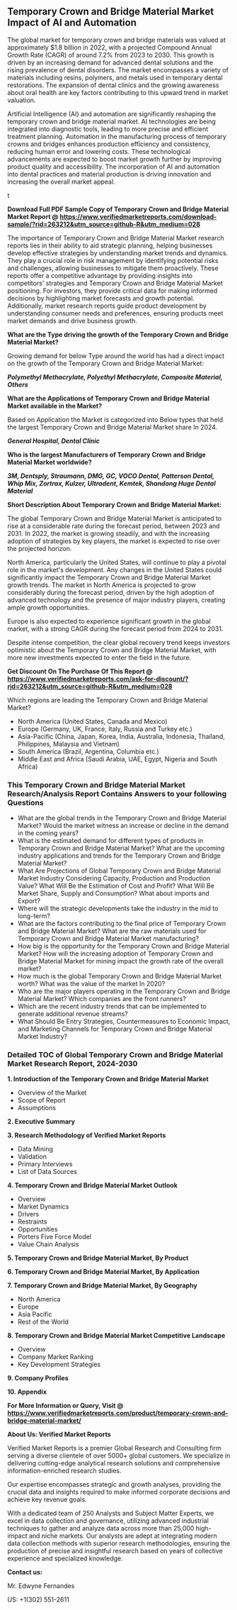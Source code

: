 <h2>Temporary Crown and Bridge Material Market Impact of AI and Automation</h2><p>The global market for temporary crown and bridge materials was valued at approximately $1.8 billion in 2022, with a projected Compound Annual Growth Rate (CAGR) of around 7.2% from 2023 to 2030. This growth is driven by an increasing demand for advanced dental solutions and the rising prevalence of dental disorders. The market encompasses a variety of materials including resins, polymers, and metals used in temporary dental restorations. The expansion of dental clinics and the growing awareness about oral health are key factors contributing to this upward trend in market valuation.</p><p>Artificial Intelligence (AI) and automation are significantly reshaping the temporary crown and bridge material market. AI technologies are being integrated into diagnostic tools, leading to more precise and efficient treatment planning. Automation in the manufacturing process of temporary crowns and bridges enhances production efficiency and consistency, reducing human error and lowering costs. These technological advancements are expected to boost market growth further by improving product quality and accessibility. The incorporation of AI and automation into dental practices and material production is driving innovation and increasing the overall market appeal.</p>t</p><p id="" class=""><strong>Download Full PDF Sample Copy of Temporary Crown and Bridge Material Market Report @ <a href="https://www.verifiedmarketreports.com/download-sample/?rid=263212&utm_source=github-R&utm_medium=028" target="_blank">https://www.verifiedmarketreports.com/download-sample/?rid=263212&utm_source=github-R&utm_medium=028</a></strong></p><p>The importance of&nbsp;Temporary Crown and Bridge Material Market research reports lies in their ability to aid strategic planning, helping businesses develop effective strategies by understanding market trends and dynamics. They play a crucial role in risk management by identifying potential risks and challenges, allowing businesses to mitigate them proactively. These reports offer a competitive advantage by providing insights into competitors' strategies and Temporary Crown and Bridge Material Market positioning. For investors, they provide critical data for making informed decisions by highlighting market forecasts and growth potential. Additionally, market research reports guide product development by understanding consumer needs and preferences, ensuring products meet market demands and drive business growth.</p><p><strong>What are the&nbsp;Type driving the growth of the Temporary Crown and Bridge Material Market?</strong></p><p id="" class="">Growing demand for below Type around the world has had a direct impact on the growth of the Temporary Crown and Bridge Material Market:</p><em><strong>Polymethyl Methacrylate, Polyethyl Methacrylate, Composite Material, Others</strong></em></p><strong>What are the&nbsp;Applications&nbsp;of Temporary Crown and Bridge Material Market available in the Market?</strong></p><p id="" class="">Based on Application the Market is categorized into Below types that held the largest Temporary Crown and Bridge Material Market share In 2024.</p><em><strong>General Hospital, Dental Clinic</strong></em></p><strong>Who is the largest Manufacturers of Temporary Crown and Bridge Material Market worldwide?</strong></p><p><em><strong>3M, Dentsply, Straumann, DMG, GC, VOCO Dental, Patterson Dental, Whip Mix, Zortrax, Kulzer, Ultradent, Kemtek, Shandong Huge Dental Material</strong></em></p><p id="" class=""><strong>Short Description About Temporary Crown and Bridge Material Market:</strong></p><p>The global Temporary Crown and Bridge Material Market is anticipated to rise at a considerable rate during the forecast period, between 2023 and 2031. In 2022, the market is growing steadily, and with the increasing adoption of strategies by key players, the market is expected to rise over the projected horizon.</p><p>North America, particularly the United States, will continue to play a pivotal role in the market's development. Any changes in the United States could significantly impact the Temporary Crown and Bridge Material Market growth trends. The market in North America is projected to grow considerably during the forecast period, driven by the high adoption of advanced technology and the presence of major industry players, creating ample growth opportunities.</p><p>Europe is also expected to experience significant growth in the global market, with a strong CAGR during the forecast period from 2024 to 2031.</p><p>Despite intense competition, the clear global recovery trend keeps investors optimistic about the Temporary Crown and Bridge Material Market, with more new investments expected to enter the field in the future.</p><p id="" class=""><strong>Get Discount On The Purchase Of This Report @ <a href="https://www.verifiedmarketreports.com/ask-for-discount/?rid=263212&utm_source=github-R&utm_medium=028" target="_blank">https://www.verifiedmarketreports.com/ask-for-discount/?rid=263212&utm_source=github-R&utm_medium=028</a></strong></p>Which regions are leading the Temporary Crown and Bridge Material Market?</p><ul><li>North America (United States, Canada and Mexico)</li><li>Europe (Germany, UK, France, Italy, Russia and Turkey etc.)</li><li>Asia-Pacific (China, Japan, Korea, India, Australia, Indonesia, Thailand, Philippines, Malaysia and Vietnam)</li><li>South America (Brazil, Argentina, Columbia etc.)</li><li>Middle East and Africa (Saudi Arabia, UAE, Egypt, Nigeria and South Africa)</li></ul><h3 id="" class="">This Temporary Crown and Bridge Material Market Research/Analysis Report Contains Answers to your following Questions</h3><ul><li>What are the global trends in the Temporary Crown and Bridge Material Market? Would the market witness an increase or decline in the demand in the coming years?</li><li>What is the estimated demand for different types of products in Temporary Crown and Bridge Material Market? What are the upcoming industry applications and trends for the Temporary Crown and Bridge Material Market?</li><li>What Are Projections of Global Temporary Crown and Bridge Material Market Industry Considering Capacity, Production and Production Value? What Will Be the Estimation of Cost and Profit? What Will Be Market Share, Supply and Consumption? What about imports and Export?</li><li>Where will the strategic developments take the industry in the mid to long-term?</li><li>What are the factors contributing to the final price of Temporary Crown and Bridge Material Market? What are the raw materials used for Temporary Crown and Bridge Material Market manufacturing?</li><li>How big is the opportunity for the Temporary Crown and Bridge Material Market? How will the increasing adoption of Temporary Crown and Bridge Material Market for mining impact the growth rate of the overall market?</li><li>How much is the global Temporary Crown and Bridge Material Market worth? What was the value of the market In 2020?</li><li>Who are the major players operating in the Temporary Crown and Bridge Material Market? Which companies are the front runners?</li><li>Which are the recent industry trends that can be implemented to generate additional revenue streams?</li><li>What Should Be Entry Strategies, Countermeasures to Economic Impact, and Marketing Channels for Temporary Crown and Bridge Material Market Industry?</li></ul><h3 id="" class="">Detailed TOC of Global Temporary Crown and Bridge Material Market Research Report, 2024-2030</h3><p id="" class=""><strong>1. Introduction of the Temporary Crown and Bridge Material Market</strong></p><ul><li>Overview of the Market</li><li>Scope of Report</li><li>Assumptions</li></ul><p id="" class=""><strong>2. Executive Summary</strong></p><p id="" class=""><strong>3. Research Methodology of Verified Market Reports</strong></p><ul><li>Data Mining</li><li>Validation</li><li>Primary Interviews</li><li>List of Data Sources</li></ul><p id="" class=""><strong>4. Temporary Crown and Bridge Material Market Outlook</strong></p><ul><li>Overview</li><li>Market Dynamics</li><li>Drivers</li><li>Restraints</li><li>Opportunities</li><li>Porters Five Force Model</li><li>Value Chain Analysis</li></ul><p id="" class=""><strong>5. Temporary Crown and Bridge Material Market, By Product</strong></p><p id="" class=""><strong>6. Temporary Crown and Bridge Material Market, By Application</strong></p><p id="" class=""><strong>7. Temporary Crown and Bridge Material Market, By Geography</strong></p><ul><li>North America</li><li>Europe</li><li>Asia Pacific</li><li>Rest of the World</li></ul><p id="" class=""><strong>8. Temporary Crown and Bridge Material Market Competitive Landscape</strong></p><ul><li>Overview</li><li>Company Market Ranking</li><li>Key Development Strategies</li></ul><p id="" class=""><strong>9. Company Profiles</strong></p><p id="" class=""><strong>10. Appendix</strong></p><p id="" class=""><strong>For More Information or Query, Visit @ <a href="https://www.verifiedmarketreports.com/product/temporary-crown-and-bridge-material-market/" target="_blank">https://www.verifiedmarketreports.com/product/temporary-crown-and-bridge-material-market/</a></strong></p><p id="" class=""><strong>About Us: Verified Market Reports</strong></p><p id="" class="">Verified Market Reports is a premier Global Research and Consulting firm serving a diverse clientele of over 5000+ global customers. We specialize in delivering cutting-edge analytical research solutions and comprehensive information-enriched research studies.</p><p id="" class="">Our expertise encompasses strategic and growth analyses, providing the crucial data and insights required to make informed corporate decisions and achieve key revenue goals.</p><p id="" class="">With a dedicated team of 250 Analysts and Subject Matter Experts, we excel in data collection and governance, utilizing advanced industrial techniques to gather and analyze data across more than 25,000 high-impact and niche markets. Our analysts are adept at integrating modern data collection methods with superior research methodologies, ensuring the production of precise and insightful research based on years of collective experience and specialized knowledge.</p><p id="" class=""><strong>Contact us:</strong></p><p id="" class="">Mr. Edwyne Fernandes</p><p id="" class="">US: +1(302) 551-2611</p>